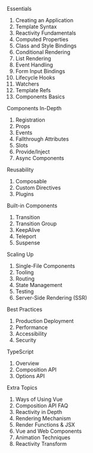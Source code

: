 Essentials

1. Creating an Application
2. Template Syntax
3. Reactivity Fundamentals
4. Computed Properties
5. Class and Style Bindings
6. Conditional Rendering
7. List Rendering
8. Event Handling
9. Form Input Bindings
10. Lifecycle Hooks
11. Watchers
12. Template Refs
13. Components Basics

Components In-Depth

1. Registration
2. Props
3. Events
4. Fallthrough Attributes
5. Slots
6. Provide/Inject
7. Async Components

Reusability

1. Composable
2. Custom Directives
3. Plugins

Built-in Components

1. Transition
2. Transition Group
3. KeepAlive
4. Teleport
5. Suspense

Scaling Up

1. Single-File Components
2. Tooling
3. Routing
4. State Management
5. Testing
6. Server-Side Rendering (SSR)

Best Practices

1. Production Deployment
2. Performance
3. Accessibility
4. Security

TypeScript

1. Overview
2. Composition API
3. Options API

Extra Topics

1. Ways of Using Vue
2. Composition API FAQ
3. Reactivity in Depth
4. Rendering Mechanism
5. Render Functions & JSX
6. Vue and Web Components
7. Animation Techniques
8. Reactivity Transform
